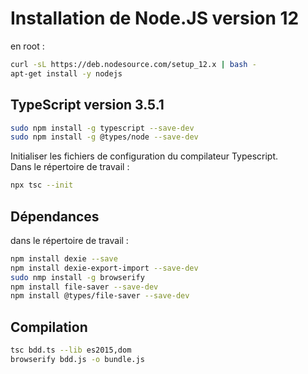 # Installation de Node.JS version 12

en root :

```bash
curl -sL https://deb.nodesource.com/setup_12.x | bash -
apt-get install -y nodejs
```
## TypeScript version 3.5.1

```bash
sudo npm install -g typescript --save-dev
sudo npm install -g @types/node --save-dev
```
Initialiser les fichiers de configuration du compilateur Typescript.  
Dans le répertoire de travail :

```bash
npx tsc --init
```

## Dépendances

dans le répertoire de travail :

```bash
npm install dexie --save
npm install dexie-export-import --save-dev
sudo nmp install -g browserify
npm install file-saver --save-dev
npm install @types/file-saver --save-dev
```
## Compilation

```bash
tsc bdd.ts --lib es2015,dom
browserify bdd.js -o bundle.js
```
